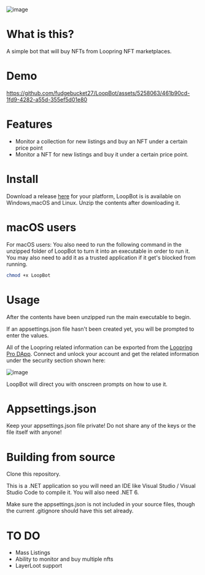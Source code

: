 ![image](https://github.com/fudgebucket27/LoopBot/assets/5258063/02d482ae-d6b8-4d42-8dd8-a87d855b15d5)

# What is this?
A simple bot that will buy NFTs from Loopring NFT marketplaces.  

# Demo
https://github.com/fudgebucket27/LoopBot/assets/5258063/461b90cd-1fd9-4282-a55d-355ef5d01e80

# Features
- Monitor a collection for new listings and buy an NFT under a certain price point
- Monitor a NFT for new listings and buy it under a certain price point.

# Install
Download a release [here](https://github.com/fudgebucket27/LoopBot/releases) for your platform, LoopBot is is available on Windows,macOS and Linux. Unzip the contents after downloading it.

# macOS users
For macOS users: You also need to run the following command in the unzipped folder of LoopBot to turn it into an executable in order to run it. You may also need to add it as a trusted application if it get's blocked from running.

```bash
chmod +x LoopBot
```

# Usage
After the contents have been unzipped run the main executable to begin.

If an appsettings.json file hasn't been created yet, you will be prompted to enter the values. 

All of the Loopring related information can be exported from the [Loopring Pro DApp](https://loopring.io/#/pro). Connect and unlock your account and get the related information under the security section shown here: 

![image](https://github.com/fudgebucket27/LoopBot/assets/5258063/5335b866-3682-4b0e-863d-3ab8d6a9209d)

LoopBot will direct you with onscreen prompts on how to use it.

# Appsettings.json
Keep your appsettings.json file private! Do not share any of the keys or the file itself with anyone!

# Building from source
Clone this repository.

This is a .NET application so you will need an IDE like Visual Studio / Visual Studio Code to compile it. You will also need .NET 6.

Make sure the appsettings.json is not included in your source files, though the current .gitignore should have this set already. 

# TO DO
- Mass Listings
- Ability to monitor and buy multiple nfts
- LayerLoot support
